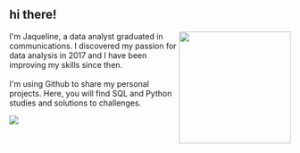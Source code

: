 ## hi there!

<div>
   <img width="200" align="right" src="https://i.pinimg.com/564x/af/62/08/af6208d409447c0ab85af582c906c969.jpg">
   <p width="60"> 
      I'm Jaqueline, a data analyst graduated in communications. I discovered my passion for data analysis in 2017 and I have been improving my skills since then.<br/><br/> I'm using Github to share my personal projects. Here, you will find SQL and Python studies and solutions to challenges.</p>
   <img href="https://www.linkedin.com/in/jaquelinebianco/" src="https://img.shields.io/badge/LinkedIn-0077B5?style=for-the-badge&logo=linkedin&logoColor=white">
</div>


  
